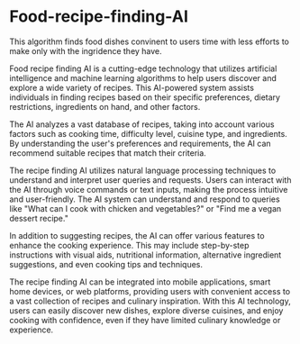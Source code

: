 # Food-recipe-finding-AI
This algorithm finds food dishes convinent to users time with less efforts to make only with the ingridence they have.



Food recipe finding AI is a cutting-edge technology that utilizes artificial intelligence and machine learning algorithms to help users discover and explore a wide variety of recipes. This AI-powered system assists individuals in finding recipes based on their specific preferences, dietary restrictions, ingredients on hand, and other factors.

The AI analyzes a vast database of recipes, taking into account various factors such as cooking time, difficulty level, cuisine type, and ingredients. By understanding the user's preferences and requirements, the AI can recommend suitable recipes that match their criteria.

The recipe finding AI utilizes natural language processing techniques to understand and interpret user queries and requests. Users can interact with the AI through voice commands or text inputs, making the process intuitive and user-friendly. The AI system can understand and respond to queries like "What can I cook with chicken and vegetables?" or "Find me a vegan dessert recipe."

In addition to suggesting recipes, the AI can offer various features to enhance the cooking experience. This may include step-by-step instructions with visual aids, nutritional information, alternative ingredient suggestions, and even cooking tips and techniques.

The recipe finding AI can be integrated into mobile applications, smart home devices, or web platforms, providing users with convenient access to a vast collection of recipes and culinary inspiration. With this AI technology, users can easily discover new dishes, explore diverse cuisines, and enjoy cooking with confidence, even if they have limited culinary knowledge or experience.
